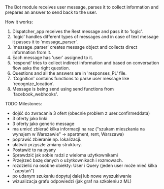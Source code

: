 
The Bot module receives user message, parses it to collect information and prepares an answer to send back to the user.

How it works:
1. Dispatcher_app receives the Rest message and pass it to 'logic'.
2. 'logic' handles different types of messages and in case of text message it passes it to 'message_parser'.
3. 'message_parser' creates message object and collects direct information from it.
4. Each message has 'user' assigned to it. 
5. 'respond' tries to collect indirect information and based on conversation flow asks the right question.
6. Questions and all the answers are in 'responses_PL' file.
7. 'Cognition' contains functions to parse user message like 'recognize_location'.
8. Message is being send using send functions from 'facebook_webhooks'.

TODO Milestones:
- dojść do zwracania 3 ofert (obecnie problem z user.confirmeddata)
- 3 oferty jako linki
- 3 oferty jako generic message
- ma umieć zbierać kilka informacji na raz ("szukam mieszkania na wynajem w Warszawie" -> apartment, rent, Warszawa)
- poprawić zbieranie np. lokalizacji.
- ułatwić przyszłe zmiany struktury.
- Postawić to na pyany
- Sprawdzić jak sobie radzi z wieloma użytkownikami
- Przejrzeć bazę danych o użytkownikach i rozmowach.
- rozdzielić na osobne obiekty: User i Query (jeden user może mieć kilka "zapytań")
- po udanym szukaniu dopytuj dalej lub nowe wyszukiwanie
- wizualizacja grafu odpowiedzi (jak graf na szkoleniu z ML)